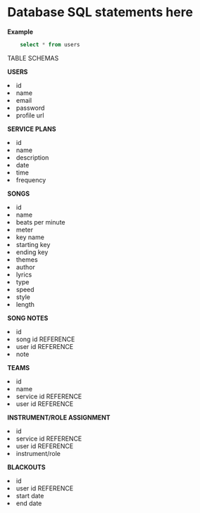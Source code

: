 # Database SQL statements here

**Example**

```sql
    select * from users
```

TABLE SCHEMAS

**USERS**
<li>id</li>
<li>name</li>
<li>email</li>
<li>password</li>
<li>profile url</li>



**SERVICE PLANS**
<li>id</li>
<li>name</li>
<li>description</li>
<li>date</li>
<li>time</li>
<li>frequency</li>



**SONGS**
<li>id</li>
<li>name</li>
<li>beats per minute</li>
<li>meter</li>
<li>key name</li>
<li>starting key</li>
<li>ending key</li>
<li>themes</li>
<li>author</li>
<li>lyrics</li>
<li>type</li>
<li>speed</li>
<li>style</li>
<li>length</li>



**SONG NOTES**
<li>id</li>
<li>song id REFERENCE</li>
<li>user id REFERENCE</li>
<li>note</li>



**TEAMS**
<li>id</li>
<li>name</li>
<li> service id REFERENCE </li>
<li> user id REFERENCE </li>



**INSTRUMENT/ROLE ASSIGNMENT**
<li> id</li>
<li> service id REFERENCE</li>
<li> user id REFERENCE</li>
<li> instrument/role</li>



**BLACKOUTS**
<li> id</li>
<li> user id REFERENCE</li>
<li> start date</li>
<li> end date</li>
